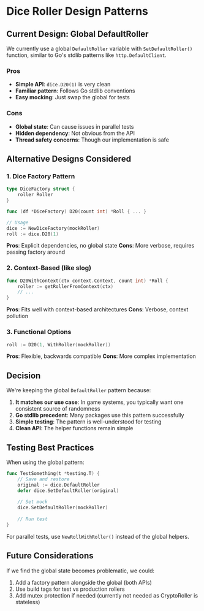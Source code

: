 # Dice Roller Design Patterns

## Current Design: Global DefaultRoller

We currently use a global `DefaultRoller` variable with `SetDefaultRoller()` function, similar to Go's stdlib patterns like `http.DefaultClient`.

### Pros
- **Simple API**: `dice.D20(1)` is very clean
- **Familiar pattern**: Follows Go stdlib conventions
- **Easy mocking**: Just swap the global for tests

### Cons
- **Global state**: Can cause issues in parallel tests
- **Hidden dependency**: Not obvious from the API
- **Thread safety concerns**: Though our implementation is safe

## Alternative Designs Considered

### 1. Dice Factory Pattern
```go
type DiceFactory struct {
    roller Roller
}

func (df *DiceFactory) D20(count int) *Roll { ... }

// Usage
dice := NewDiceFactory(mockRoller)
roll := dice.D20(1)
```

**Pros**: Explicit dependencies, no global state
**Cons**: More verbose, requires passing factory around

### 2. Context-Based (like slog)
```go
func D20WithContext(ctx context.Context, count int) *Roll {
    roller := getRollerFromContext(ctx)
    // ...
}
```

**Pros**: Fits well with context-based architectures
**Cons**: Verbose, context pollution

### 3. Functional Options
```go
roll := D20(1, WithRoller(mockRoller))
```

**Pros**: Flexible, backwards compatible
**Cons**: More complex implementation

## Decision

We're keeping the global `DefaultRoller` pattern because:

1. **It matches our use case**: In game systems, you typically want one consistent source of randomness
2. **Go stdlib precedent**: Many packages use this pattern successfully
3. **Simple testing**: The pattern is well-understood for testing
4. **Clean API**: The helper functions remain simple

## Testing Best Practices

When using the global pattern:

```go
func TestSomething(t *testing.T) {
    // Save and restore
    original := dice.DefaultRoller
    defer dice.SetDefaultRoller(original)
    
    // Set mock
    dice.SetDefaultRoller(mockRoller)
    
    // Run test
}
```

For parallel tests, use `NewRollWithRoller()` instead of the global helpers.

## Future Considerations

If we find the global state becomes problematic, we could:
1. Add a factory pattern alongside the global (both APIs)
2. Use build tags for test vs production rollers
3. Add mutex protection if needed (currently not needed as CryptoRoller is stateless)